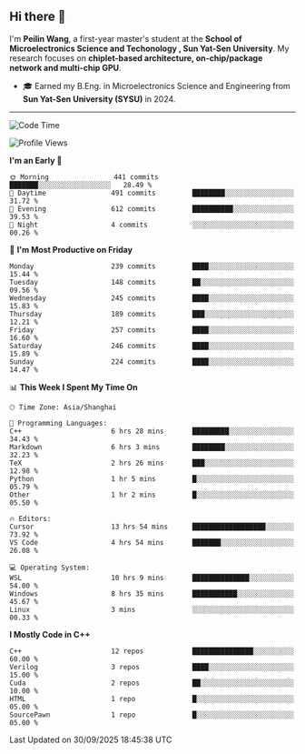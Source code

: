 ## Hi there 👋

I'm **Peilin Wang**, a first-year master's student at the **School of Microelectronics Science and Techonology , Sun Yat-Sen University**. My research focuses on **chiplet-based architecture, on-chip/package network and multi-chip GPU**.

- 🎓 Earned my B.Eng. in Microelectronics Science and Engineering from **Sun Yat-Sen University (SYSU)** in 2024.

---

<!--START_SECTION:waka-->
![Code Time](http://img.shields.io/badge/Code%20Time-226%20hrs%2010%20mins-blue)

![Profile Views](http://img.shields.io/badge/Profile%20Views-14-blue)

**I'm an Early 🐤** 

```text
🌞 Morning                441 commits         ███████░░░░░░░░░░░░░░░░░░   28.49 % 
🌆 Daytime                491 commits         ████████░░░░░░░░░░░░░░░░░   31.72 % 
🌃 Evening                612 commits         ██████████░░░░░░░░░░░░░░░   39.53 % 
🌙 Night                  4 commits           ░░░░░░░░░░░░░░░░░░░░░░░░░   00.26 % 
```
📅 **I'm Most Productive on Friday** 

```text
Monday                   239 commits         ████░░░░░░░░░░░░░░░░░░░░░   15.44 % 
Tuesday                  148 commits         ██░░░░░░░░░░░░░░░░░░░░░░░   09.56 % 
Wednesday                245 commits         ████░░░░░░░░░░░░░░░░░░░░░   15.83 % 
Thursday                 189 commits         ███░░░░░░░░░░░░░░░░░░░░░░   12.21 % 
Friday                   257 commits         ████░░░░░░░░░░░░░░░░░░░░░   16.60 % 
Saturday                 246 commits         ████░░░░░░░░░░░░░░░░░░░░░   15.89 % 
Sunday                   224 commits         ████░░░░░░░░░░░░░░░░░░░░░   14.47 % 
```


📊 **This Week I Spent My Time On** 

```text
🕑︎ Time Zone: Asia/Shanghai

💬 Programming Languages: 
C++                      6 hrs 28 mins       █████████░░░░░░░░░░░░░░░░   34.43 % 
Markdown                 6 hrs 3 mins        ████████░░░░░░░░░░░░░░░░░   32.23 % 
TeX                      2 hrs 26 mins       ███░░░░░░░░░░░░░░░░░░░░░░   12.98 % 
Python                   1 hr 5 mins         █░░░░░░░░░░░░░░░░░░░░░░░░   05.79 % 
Other                    1 hr 2 mins         █░░░░░░░░░░░░░░░░░░░░░░░░   05.50 % 

🔥 Editors: 
Cursor                   13 hrs 54 mins      ██████████████████░░░░░░░   73.92 % 
VS Code                  4 hrs 54 mins       ███████░░░░░░░░░░░░░░░░░░   26.08 % 

💻 Operating System: 
WSL                      10 hrs 9 mins       ██████████████░░░░░░░░░░░   54.00 % 
Windows                  8 hrs 35 mins       ███████████░░░░░░░░░░░░░░   45.67 % 
Linux                    3 mins              ░░░░░░░░░░░░░░░░░░░░░░░░░   00.33 % 
```

**I Mostly Code in C++** 

```text
C++                      12 repos            ███████████████░░░░░░░░░░   60.00 % 
Verilog                  3 repos             ████░░░░░░░░░░░░░░░░░░░░░   15.00 % 
Cuda                     2 repos             ██░░░░░░░░░░░░░░░░░░░░░░░   10.00 % 
HTML                     1 repo              █░░░░░░░░░░░░░░░░░░░░░░░░   05.00 % 
SourcePawn               1 repo              █░░░░░░░░░░░░░░░░░░░░░░░░   05.00 % 
```




 Last Updated on 30/09/2025 18:45:38 UTC
<!--END_SECTION:waka-->
